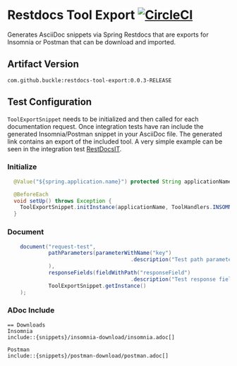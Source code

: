 # Restdocs Tool Export [![CircleCI](https://circleci.com/gh/buckle/restdocs-tool-export/tree/master.svg?style=svg)](https://circleci.com/gh/buckle/restdocs-tool-export/tree/master)

Generates AsciiDoc snippets via Spring Restdocs that are exports for Insomnia or Postman that can be download and imported. 

## Artifact Version
`com.github.buckle:restdocs-tool-export:0.0.3-RELEASE`

## Test Configuration

`ToolExportSnippet` needs to be initialized and then called for each documentation request. Once integration tests have ran 
include the generated Insomnia/Postman snippet in your AsciiDoc file. The generated link contains an export of the included tool. 
A very simple example can be seen in the integration test [RestDocsIT](src/test/java/restdocs/tool/export/RestDocsIT.java).

### Initialize
```java
  @Value("${spring.application.name}") protected String applicationName;

  @BeforeEach
  void setUp() throws Exception {
    ToolExportSnippet.initInstance(applicationName, ToolHandlers.INSOMNIA, ToolHandlers.POSTMAN);
  }
```

### Document
```java
    document("request-test",
             pathParameters(parameterWithName("key")
                                       .description("Test path parameter")
             ),
             responseFields(fieldWithPath("responseField")
                                       .description("Test response field")),
             ToolExportSnippet.getInstance()
    );
```

### ADoc Include
```
== Downloads
Insomnia
include::{snippets}/insomnia-download/insomnia.adoc[]

Postman
include::{snippets}/postman-download/postman.adoc[]
```
